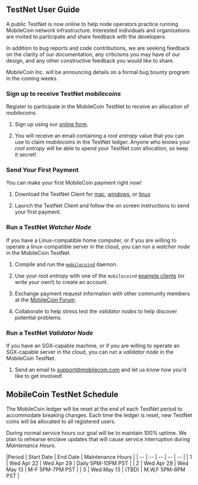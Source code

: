 ## TestNet User Guide

A public TestNet is now online to help node operators practice running MobileCoin network infrastructure. Interested individuals and organizations are invited to participate and share feedback with the developers.

In addition to bug reports and code contributions, we are seeking feedback on the clarity of our documentation, any criticisms you may have of our design, and any other constructive feedback you would like to share.

MobileCoin Inc. will be announcing details on a formal bug bounty program in the coming weeks.

### Sign up to receive TestNet *mobilecoins*

Register to participate in the MobileCoin TestNet to receive an allocation of *mobilecoins*.

1. Sign up using our [online form](https://forms.gle/ULNjA6cMxCD5XNyT7).

1. You will receive an email containing a *root entropy* value that you can use to claim *mobilecoins* in the TestNet ledger. Anyone who knows your *root entropy* will be able to spend your TestNet coin allocation, so keep it secret!

### Send Your First Payment

You can make your first MobileCoin payment right now!

1. Download the TestNet Client for [mac](), [windows](), or [linux]()

1. Launch the TestNet Client and follow the on screen instructions to send your first payment.

### Run a TestNet *Watcher Node*

If you have a Linux-compatible home computer, or if you are willing to operate a linux-compatible server in the cloud, you can run a *watcher node* in the MobileCoin TestNet.

1. Compile and run the [`mobilecoind`](./mobilecoind/) daemon.

1. Use your *root entropy* with one of the `mobilecoind` [example clients](./mobilecoind/clients) (or write your own!) to create an account.

1. Exchange payment request information with other community members at the [MobileCoin Forum](https://community.mobilecoin.com).

1. Collaborate to help stress test the *validator nodes* to help discover potential problems.

### Run a TestNet *Validator Node*

If you have an SGX-capable machine, or if you are willing to operate an SGX-capable server in the cloud, you can run a *validator node* in the MobileCoin TestNet.

1. Send an email to [support@mobilecoin.com](mailto://support@mobilecoin.com) and let us know how you'd like to get involved!

## MobileCoin TestNet Schedule

The MobileCoin ledger will be reset at the end of each TestNet period to accommodate breaking changes. Each time the ledger is reset, new TestNet coins will be allocated to all registered users.

During normal service hours our goal will be to maintain 100% uptime. We plan to rehearse enclave updates that will cause service interruption during *Maintenance Hours*.

|Period | Start Date | End Date | Maintenance Hours |
| -- | -- | -- | -- | -- |
| 1 | Wed Apr 22 | Wed Apr 29 |  Daily 5PM-10PM PST |
| 2 | Wed Apr 29 | Wed May 13 |  M-F 5PM-7PM PST |
| 3 | Wed May 13 | (TBD) | M,W,F 5PM-6PM PST |
